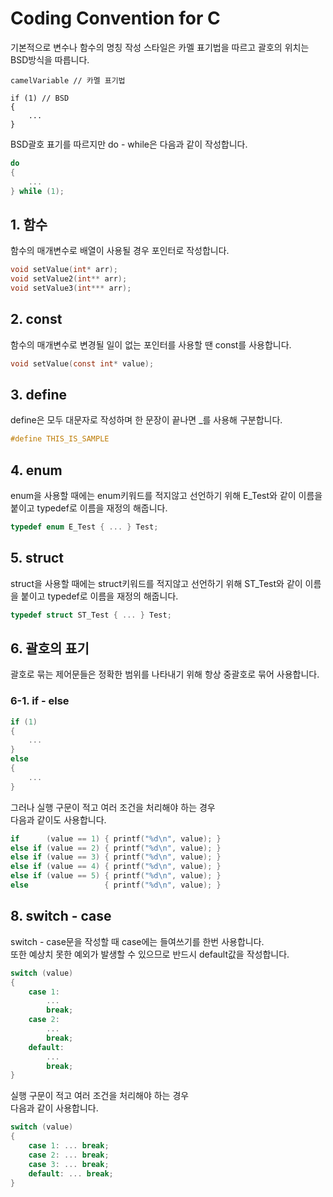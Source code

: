 # Coding Convention for C
기본적으로 변수나 함수의 명칭 작성 스타일은 카멜 표기법을 따르고 괄호의 위치는 BSD방식을 따릅니다.  
```
camelVariable // 카멜 표기법

if (1) // BSD
{
    ...
}
```
  
BSD괄호 표기를 따르지만 do - while은 다음과 같이 작성합니다.
``` c
do
{
    ...
} while (1);
```
## 1. 함수
함수의 매개변수로 배열이 사용될 경우 포인터로 작성합니다.  
```c
void setValue(int* arr);
void setValue2(int** arr);
void setValue3(int*** arr);
```
  
## 2. const
함수의 매개변수로 변경될 일이 없는 포인터를 사용할 땐 const를 사용합니다.  
``` c
void setValue(const int* value);
```
  
## 3. define
define은 모두 대문자로 작성하며 한 문장이 끝나면 _를 사용해 구분합니다.  
``` c
#define THIS_IS_SAMPLE
```
  
## 4. enum
enum을 사용할 때에는 enum키워드를 적지않고 선언하기 위해 E_Test와 같이 이름을 붙이고 typedef로 이름을 재정의 해줍니다.  
```c
typedef enum E_Test { ... } Test;
```

## 5. struct
struct을 사용할 때에는 struct키워드를 적지않고 선언하기 위해 ST_Test와 같이 이름을 붙이고 typedef로 이름을 재정의 해줍니다.  
```c
typedef struct ST_Test { ... } Test;
```

## 6. 괄호의 표기
괄호로 묶는 제어문들은 정확한 범위를 나타내기 위해 항상 중괄호로 묶어 사용합니다.  
### 6-1. if - else
``` c
if (1)
{
    ...
}
else
{
    ...
}
```
  
그러나 실행 구문이 적고 여러 조건을 처리해야 하는 경우  
다음과 같이도 사용합니다.  
```c
if      (value == 1) { printf("%d\n", value); }
else if (value == 2) { printf("%d\n", value); }
else if (value == 3) { printf("%d\n", value); }
else if (value == 4) { printf("%d\n", value); }
else if (value == 5) { printf("%d\n", value); }
else                 { printf("%d\n", value); }
```
  
## 8. switch - case
switch - case문을 작성할 때 case에는 들여쓰기를 한번 사용합니다.  
또한 예상치 못한 예외가 발생할 수 있으므로 반드시 default값을 작성합니다.  
``` c
switch (value)
{
    case 1:
        ...
        break;
    case 2:
        ...
        break;
    default:
        ...
        break;
}
```
  
실행 구문이 적고 여러 조건을 처리해야 하는 경우  
다음과 같이 사용합니다.  
``` c
switch (value)
{
    case 1: ... break;
    case 2: ... break;
    case 3: ... break;
    default: ... break;
}
```